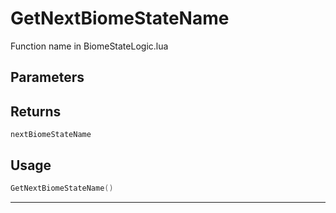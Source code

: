 # GetNextBiomeStateName
Function name in BiomeStateLogic.lua
## Parameters

## Returns
`nextBiomeStateName`
## Usage
```lua
GetNextBiomeStateName()
```
---
